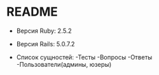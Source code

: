 # README

* Версия Ruby: 2.5.2

* Версия Rails: 5.0.7.2

* Список сущностей:
  -Тесты
  -Вопросы
  -Ответы
  -Пользователи(админы, юзеры)

